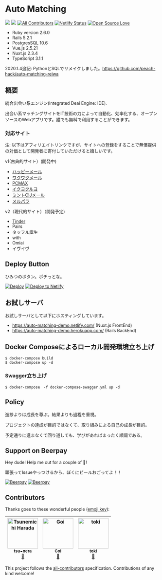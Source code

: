 Auto Matching 
===

![](https://img.shields.io/github/issues/peach-hack/auto-matching.svg)
![](https://img.shields.io/github/license/peach-hack/auto-matching.svg)
[![All Contributors](https://img.shields.io/badge/all_contributors-3-orange.svg?style=flat-square)](#contributors)
[![Netlify Status](https://api.netlify.com/api/v1/badges/f35b2a14-c4d4-4ad5-bab8-a530f89d02f9/deploy-status)](https://app.netlify.com/sites/auto-matching/deploys)
[![Open Source Love](https://badges.frapsoft.com/os/v3/open-source.svg?v=103)](https://github.com/peach-hack/auto-matching/)

- Ruby version 2.6.0
- Rails 5.2.1
- PostgresSQL  10.6
- Vue.js 2.5.21
- Nuxt.js 2.3.4
- TypeScript 3.1.1

2020.1.4追記: PythonとSQLでリメイクしました。https://github.com/peach-hack/auto-matching-reiwa

## 概要

統合出会い系エンジン(Integrated Deai Engine: IDE).

出会い系マッチングサイトをIT技術の力によって自動化、効率化する、オープンソースのWebアプリです。誰でも無料で利用することができます。

### 対応サイト

注: 以下はアフィリエイトリンクですが、サイトへの登録をすることで無償提供の対価として開発者に寄付していただけると嬉しいです。

v1(古典的サイト）(開発中)
- [ハッピーメール](https://happymail.co.jp/?af14212217)
- [ワクワクメール](https://550909.com/?f6858637)
- [PCMAX](https://pcmax.jp/lp/?ad_id=rm181904)
- [イクヨクルヨ](https://194964.com/AF1213451)
- [ミントC!Jメール](https://mintj.com/?mdc=991&afguid=1iojxazbuotgo2d2n8pf4xszii)
- [メルパラ](https://meru-para.com/?mdc=991&afguid=1y803u9dpjvt42admh2jxq7tv6)

v2（現代的サイト）（開発予定)
- [Tinder](https://tinder.com/)
- Pairs
- タッフル誕生
- with
- Omiai
- イヴイヴ

## Deploy Button

ひみつのボタン。ポチっとな。

[![Deploy](https://www.herokucdn.com/deploy/button.svg)](https://heroku.com/deploy?template=https://github.com/peach-hack/auto-matching)
[![Deploy to Netlify](https://www.netlify.com/img/deploy/button.svg)](https://app.netlify.com/start/deploy?repository=https://github.com/peach-hack/auto-matching)

## お試しサーバ

お試しサーバとして以下にホスティングしています。

- https://auto-matching-demo.netlify.com/ (Nuxt.js FrontEnd)
- https://auto-matching-demo.herokuapp.com/ (Rails BackEnd) 

## Docker Composeによるローカル開発環境立ち上げ

```
$ docker-compose build
$ docker-compose up -d
```

### Swagger立ち上げ

```
$ docker-compose　-f docker-compose-swagger.yml up -d
```

## Policy

進捗よりは成長を尊ぶ。結果よりも過程を重視。

プロジェクトの達成が目的ではなくて、取り組みによる自己の成長が目的。

予定通りに進まなくて回り道しても、学びがあればまったく順調である。

## Support on Beerpay
Hey dude! Help me out for a couple of :beers:!

頑張ってIssueやっつけるから、ぼくにビールおごってよ！！

[![Beerpay](https://beerpay.io/peach-hack/auto-matching/badge.svg?style=beer-square)](https://beerpay.io/peach-hack/auto-matching)  [![Beerpay](https://beerpay.io/peach-hack/auto-matching/make-wish.svg?style=flat-square)](https://beerpay.io/peach-hack/auto-matching?focus=wish)

## Contributors

Thanks goes to these wonderful people ([emoji key](https://github.com/all-contributors/all-contributors#emoji-key)):

<!-- ALL-CONTRIBUTORS-LIST:START - Do not remove or modify this section -->
<!-- prettier-ignore -->
| [<img src="https://avatars1.githubusercontent.com/u/760627?v=4" width="100px;" alt="Tsunemichi Harada"/><br /><sub><b>tsu-nera</b></sub>](https://github.com/tsu-nera/)<br />[🚧](#maintenance-tsu-nera "Maintenance") | [<img src="https://avatars2.githubusercontent.com/u/40140038?v=4" width="100px;" alt="Goi"/><br /><sub><b>Goi</b></sub>](https://github.com/Goi666/)<br />[🚧](#maintenance-Goi666 "Maintenance") | [<img src="https://avatars3.githubusercontent.com/u/42460318?v=4" width="100px;" alt="toki"/><br /><sub><b>toki</b></sub>](https://github.com/tokidrill)<br />[🚧](#maintenance-tokidrill "Maintenance") |
| :---: | :---: | :---: |
<!-- ALL-CONTRIBUTORS-LIST:END -->

This project follows the [all-contributors](https://github.com/all-contributors/all-contributors) specification. Contributions of any kind welcome!
